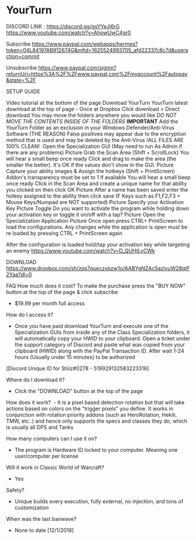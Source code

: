 # YourTurn
DISCORD LINK : https://discord.gg/gsYYeJj6rG
https://www.youtube.com/watch?v=AhpwUwC4gr0



Subscribe
https://www.paypal.com/webapps/hermes?token=04L84197AB912674G&mfid=1625524993705_afd22337c8c7d&useraction=commit

Unsubscribe
https://www.paypal.com/signin?returnUri=https%3A%2F%2Fwww.paypal.com%2Fmyaccount%2Fautopay&state=%2F


SETUP GUIDE

Video tutorial at the bottom of the page
Download YourTurn
YourTurn latest download at the top of page - Once at Dropbox Click download > Direct download
You may move the folders anywhere you would like *DO NOT MOVE THE CONTENTS INSIDE OF THE FOLDERS*
**IMPORTANT** Add the YourTurn Folder as an exclusion in your Windows Defender/Anti-Virus Software
(THE REASON)
False positives may appear due to the encryption method that is used and may be deleted by the Anti-Virus
!ALL FILES ARE 100% CLEAN!
​
Open the Specialization GUI
(May need to run As Admin if there are any problems)
Picture
Grab the Scan Area
​(Shift + ScrollLock)
You will hear a small beep once ready
Click and drag to make the area (the smaller the better). It's OK if the values don't show in the GUI.
Picture
Capture your ability ​images & Assign the hotkeys
(​Shift + PrintScreen)​
Addon's transparency must be set to 1 if available
You will hear a small beep once ready
​Click in the Scan Area and create a unique name for that ability you clicked on then click OK
Picture
After a name has been saved enter the hotkey assigned to the ability then click save
(F Keys such as F1,F2,F3 + Mouse Keys/Numpad are NOT supported)
Picture
Specify your Activation Key
Picture
Toggle
Do you want to activate the program while holding down your activation key or toggle it on/off with a tap?
Picture
Open the Specialization Application
Picture
Once open press CTRL+ PrintScreen to load the configurations. Any changes while the application is open must be re loaded by pressing CTRL + PrintScreen again 

After the configuration is loaded hold/tap your activation key while targeting an enemy
https://www.youtube.com/watch?v=D_QUHtLyCWk



DOWNLOAD
https://www.dropbox.com/sh/zqs7queczvpzw1o/AABYgNZAc5azlyuW28qtF2Yaa?dl=0



FAQ
How much does it cost?
To make the purchase press the "BUY NOW" button at the top of the page & click subscribe
- $19.99 per month full access



How do I access it?
 - Once you have paid download YourTurn and execute one of the Specialization GUIs from inside any of the Class Specialization folders, it will automatically copy your HWID to your clipboard. Open a ticket under the support category of Discord and paste what was copied from your clipboard (HWID) along with the PayPal Transaction ID. After wait 1-24 hours (Usually under 15 minutes) to be authorized



[Discord Unique ID for Stiiiz#0278 - 519929132583223316]



Where do I download it?
 - Click the "DOWNLOAD" button at the top of the page



How does it work?
​ - It is a pixel based detection rotation bot that will take actions based on colors on the "trigger pixels" you define. It works in conjunction with rotation priority addons (such as HeroRotation, Hekili, TMW, etc..) and hence only supports the specs and classes they do, which is usually all DPS and Tanks



How many computers can I use it on?
 - The program is Hardware ID locked to your computer. Meaning one user/computer per license



Will it work in Classic World of Warcraft?
 - Yes



Safety?
 - Unique builds every execution, fully external, no injection, and tons of customization 



When was the last banwave?
 - None to date [12/1/2018]
